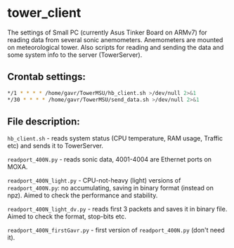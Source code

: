 # tower_client

The settings of Small PC (currently Asus Tinker Board on ARMv7) for reading data from several sonic anemometers. Anemometers are mounted on meteorological tower. Also scripts for reading and sending the data and some system info to the server (TowerServer).

## Crontab settings:
```bash
*/1 * * * * /home/gavr/TowerMSU/hb_client.sh >/dev/null 2>&1
*/30 * * * * /home/gavr/TowerMSU/send_data.sh >/dev/null 2>&1
```

## File description:

`hb_client.sh` - reads system status (CPU temperature, RAM usage, Traffic etc) and sends it to TowerServer.

`readport_400N.py` - reads sonic data, 4001-4004 are Ethernet ports on MOXA.

`readport_400N_light.py` - CPU-not-heavy (light) versions of `readport_400N.py`: no accumulating, saving in binary format (instead on npz). Aimed to check the performance and stability.

`readport_400N_light_dv.py` - reads first 3 packets and saves it in binary file. Aimed to check the format, stop-bits etc.

`readport_400N_firstGavr.py` - first version of `readport_400N.py` (don't need it).

